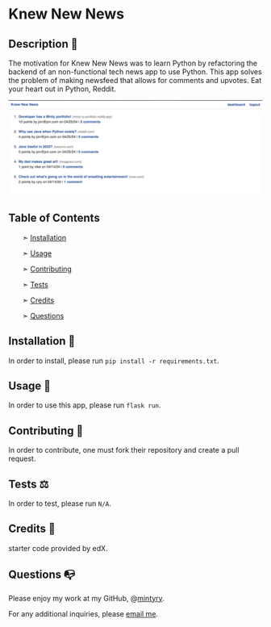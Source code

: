
# Knew New News


## Description 📰

The motivation for Knew New News was to learn Python by refactoring the backend of an non-functional tech news app to use Python. This app solves the problem of making newsfeed that allows for comments and upvotes. Eat your heart out in Python, Reddit.

![Python newsfeed, Knew New News](./loggedin.png)


## Table of Contents

&nbsp;&nbsp;&nbsp;&nbsp;&nbsp;&nbsp; ➣ [Installation](#Installation)

&nbsp;&nbsp;&nbsp;&nbsp;&nbsp;&nbsp; ➣ [Usage](#Usage)


&nbsp;&nbsp;&nbsp;&nbsp;&nbsp;&nbsp; ➣ [Contributing](#Contributing)

&nbsp;&nbsp;&nbsp;&nbsp;&nbsp;&nbsp; ➣ [Tests](#Tests)

&nbsp;&nbsp;&nbsp;&nbsp;&nbsp;&nbsp; ➣ [Credits](#Credits)

&nbsp;&nbsp;&nbsp;&nbsp;&nbsp;&nbsp; ➣ [Questions](#Questions)


<a id="Installation"></a>
## Installation 🔌

In order to install, please run `pip install -r requirements.txt`.


<a id="Usage"></a>
## Usage 🧮

In order to use this app, please run `flask run`.




<a id="Contributing"></a>
## Contributing 🍴

In order to contribute, one must fork their repository and create a pull request.


<a id="Tests"></a>
## Tests ⚖️

In order to test, please run `N/A`.


<a id="Credits"></a>
 ## Credits 🤝
  starter code provided by edX.


<a id="Questions"></a>
## Questions 📭

Please enjoy my work at my GitHub, @[mintyry](https://github.com/mintyry).

For any additional inquiries, please [email me](mailto:none@none.com).

